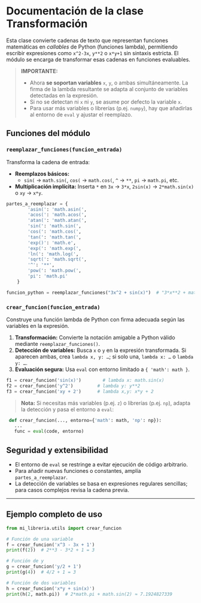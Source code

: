 # Documentación de la clase Transformación

Esta clase convierte cadenas de texto que representan funciones matemáticas en _callables_ de Python (funciones lambda), permitiendo escribir expresiones como `x^2-3x`, `y**2` o `x*y+1` sin sintaxis estricta. El módulo se encarga de transformar esas cadenas en funciones evaluables.

> **IMPORTANTE:**
> - Ahora **se soportan variables** `x`, `y`, o ambas simultáneamente. La firma de la lambda resultante se adapta al conjunto de variables detectadas en la expresión.
> - Si no se detectan ni `x` ni `y`, se asume por defecto la variable `x`.
> - Para usar más variables o librerías (p.ej. `numpy`), hay que añadirlas al entorno de `eval` y ajustar el reemplazo.

## Funciones del módulo

### `reemplazar_funciones(funcion_entrada)`

Transforma la cadena de entrada:
- **Reemplazos básicos:**
  - `sin(` → `math.sin(`, `cos(` → `math.cos(`, `^` → `**`, `pi` → `math.pi`, etc.
- **Multiplicación implícita:**
  Inserta `*` en `3x` → `3*x`, `2sin(x)` → `2*math.sin(x)` o `xy` → `x*y`.

```python
partes_a_reemplazar = {
        'asin(': 'math.asin(',
        'acos(': 'math.acos(',
        'atan(': 'math.atan(',
        'sin(': 'math.sin(',
        'cos(': 'math.cos(',
        'tan(': 'math.tan(',
        'exp()': 'math.e',
        'exp(': 'math.exp(',
        'ln(': 'math.log(',
        'sqrt(': 'math.sqrt(',
        '^': '**',
        'pow(': 'math.pow(',
        'pi': 'math.pi'
    }

funcion_python = reemplazar_funciones("3x^2 + sin(x)")  # "3*x**2 + math.sin(x)"
```

### `crear_funcion(funcion_entrada)`

Construye una función lambda de Python con firma adecuada según las variables en la expresión.

1. **Transformación:** Convierte la notación amigable a Python válido mediante `reemplazar_funciones()`.
2. **Detección de variables:** Busca `x` o `y` en la expresión transformada. Si aparecen ambas, crea `lambda x, y: …`; si solo una, `lambda x: …` o `lambda y: …`.
3. **Evaluación segura:** Usa `eval` con entorno limitado a `{ 'math': math }`.

```python
f1 = crear_funcion('sin(x)')        # lambda x: math.sin(x)
f2 = crear_funcion('y^2')         # lambda y: y**2
f3 = crear_funcion('xy + 2')      # lambda x,y: x*y + 2
```

> **Nota:** Si necesitas más variables (p.ej. `z`) o librerías (p.ej. `np`), adapta la detección y pasa el entorno a `eval`:
 ```python
  def crear_funcion(..., entorno={'math': math, 'np': np}):
    ...
    func = eval(code, entorno)
 ```

## Seguridad y extensibilidad

- El entorno de `eval` se restringe a evitar ejecución de código arbitrario.
- Para añadir nuevas funciones o constantes, amplía `partes_a_reemplazar`.
- La detección de variables se basa en expresiones regulares sencillas; para casos complejos revisa la cadena previa.

---

## Ejemplo completo de uso

```python
from mi_libreria.utils import crear_funcion

# Función de una variable
f = crear_funcion('x^3 - 3x + 1')
print(f(2))  # 2**3 - 3*2 + 1 = 3

# Función de y
g = crear_funcion('y/2 + 1')
print(g(4))  # 4/2 + 1 = 3

# Función de dos variables
h = crear_funcion('x*y + sin(x)')
print(h(2, math.pi))  # 2*math.pi + math.sin(2) ≈ 7.1924827339
```
